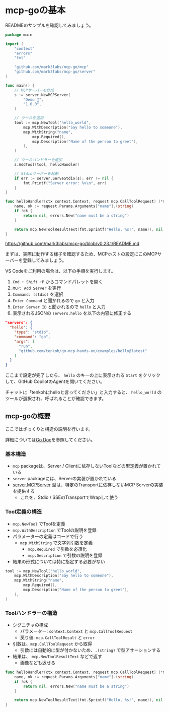 # mcp-goの基本

READMEのサンプルを確認してみましょう。

```go
package main

import (
    "context"
    "errors"
    "fmt"

    "github.com/mark3labs/mcp-go/mcp"
    "github.com/mark3labs/mcp-go/server"
)

func main() {
    // MCPサーバーを作成
    s := server.NewMCPServer(
        "Demo 🚀",
        "1.0.0",
    )

    // ツールを追加
    tool := mcp.NewTool("hello_world",
        mcp.WithDescription("Say hello to someone"),
        mcp.WithString("name",
            mcp.Required(),
            mcp.Description("Name of the person to greet"),
        ),
    )

    // ツールハンドラーを追加
    s.AddTool(tool, helloHandler)

    // Stdioサーバーを起動
    if err := server.ServeStdio(s); err != nil {
        fmt.Printf("Server error: %v\n", err)
    }
}

func helloHandler(ctx context.Context, request mcp.CallToolRequest) (*mcp.CallToolResult, error) {
    name, ok := request.Params.Arguments["name"].(string)
    if !ok {
        return nil, errors.New("name must be a string")
    }

    return mcp.NewToolResultText(fmt.Sprintf("Hello, %s!", name)), nil
}
```

https://github.com/mark3labs/mcp-go/blob/v0.23.1/README.md

まずは、実際に動作する様子を確認するため、MCPホストの設定にこのMCPサーバーを登録してみましょう。

VS Codeをご利用の場合は、以下の手順を実行します。

1. `Cmd + Shift +P` からコマンドパレットを開く
2. `MCP: Add Server` を実行
3. `Command: (stdio)` を選択
4. `Enter Command` と聞かれるので `go` と入力
5. `Enter Server ID` と聞かれるので `hello` と入力
6. 表示されるJSONの `servers.hello` を以下の内容に修正する

```json
"servers": {
  "hello": {
    "type": "stdio",
    "command": "go",
    "args": [
      "run",
      "github.com/tenkoh/go-mcp-hands-on/examples/hello@latest"
    ]
  }
}
```

ここまで設定が完了したら、 `hello` のキーの上に表示される `Start` をクリックして、GitHub CopilotのAgentを開いてください。

チャットに「tenkohにhelloと言ってください」と入力すると、 `hello_world` のツールが選択され、呼ばれることが確認できます。

## mcp-goの概要

ここではざっくりと構造の説明を行います。

詳細については[Go Doc](https://pkg.go.dev/github.com/mark3labs/mcp-go@v0.23.1)を参照してください。

### 基本構造

- `mcp` packageは、Server / Clientに依存しないToolなどの型定義が置かれている
- `server` packageには、Serverの実装が置かれている
- [server.MCPServer](https://github.com/mark3labs/mcp-go/blob/v0.23.1/server/server.go#L143) 型は、特定のTransportに依存しないMCP Serverの実装を提供する
  - これを、Stdio / SSEのTransportでWrapして使う

### Tool定義の構造

- `mcp.NewTool` でToolを定義
- `mcp.WithDescription` でToolの説明を登録
- パラメーターの定義はコードで行う
  - `mcp.WithString` で文字列引数を定義
    - `mcp.Required` で引数を必須化
    - `mcp.Description` で引数の説明を登録
- 結果の形式については特に指定する必要がない

```go
tool := mcp.NewTool("hello_world",
    mcp.WithDescription("Say hello to someone"),
    mcp.WithString("name",
        mcp.Required(),
        mcp.Description("Name of the person to greet"),
    ),
)
```

### Toolハンドラーの構造

- シグニチャの構成
  - パラメーター: `context.Context` と `mcp.CallToolRequest`
  - 戻り値: `mcp.CallToolResult` と `error`
- 引数は、`mcp.CallToolRequest` から取得
  - 引数には自動的に型が付かないため、`.(string)` で型アサーションする
- 結果は、 `mcp.NewToolResultText` などで返す
  - 画像なども返せる

```go
func helloHandler(ctx context.Context, request mcp.CallToolRequest) (*mcp.CallToolResult, error) {
    name, ok := request.Params.Arguments["name"].(string)
    if !ok {
        return nil, errors.New("name must be a string")
    }

    return mcp.NewToolResultText(fmt.Sprintf("Hello, %s!", name)), nil
}
```
